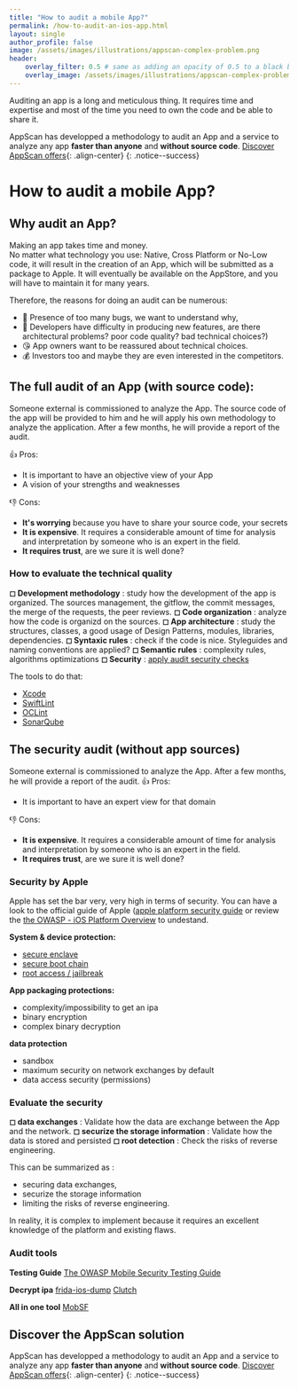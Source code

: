 ```yaml
---
title: "How to audit a mobile App?"
permalink: /how-to-audit-an-ios-app.html
layout: single
author_profile: false
image: /assets/images/illustrations/appscan-complex-problem.png
header:
    overlay_filter: 0.5 # same as adding an opacity of 0.5 to a black background
    overlay_image: /assets/images/illustrations/appscan-complex-problem.png
---
```


Auditing an app is a long and meticulous thing. It requires time and expertise and most of the time you need to own the code and be able to share it. 
  
AppScan has developped a methodology to audit an App and a service to analyze any app **faster than anyone** and **without source code**.
<a class="btn btn--success" style="margin-top:20px" href="/pricing.html">Discover AppScan offers</a>{: .align-center}
{: .notice--success}

# How to audit a mobile App?

## Why audit an App? 
Making an app takes time and money.  
No matter what technology you use: Native, Cross Platform or No-Low code, it will result in the creation of an App, which will be submitted as a package to Apple. 
It will eventually be available on the AppStore, and you will have to maintain it for many years.

Therefore, the reasons for doing an audit can be numerous: 
- 🐛 Presence of too many bugs, we want to understand why, 
- 🤯 Developers have difficulty in producing new features, are there architectural problems? poor code quality? bad technical choices?)
- 😘 App owners want to be reassured about technical choices. 
- 💰 Investors too and maybe they are even interested in the competitors.

## The full audit of an App (with source code):
Someone external is commissioned to analyze the App. 
The source code of the app will be provided to him and he will apply his own methodology to analyze the application. 
After a few months, he will provide a report of the audit. 

👍 Pros: 
- It is important to have an objective view of your App
- A vision of your strengths and weaknesses

👎 Cons:
- **It's worrying** because you have to share your source code, your secrets
- **It is expensive**. It requires a considerable amount of time for analysis and interpretation by someone who is an expert in the field.
- **It requires trust**, are we sure it is well done? 
  
### How to evaluate the technical quality
**◻ Development methodology** : study how the development of the app is organized. The sources management, the gitflow, the commit messages, the merge of the requests, the peer reviews. 
**◻ Code organization** : analyze how the code is organizd on the sources.
**◻ App architecture** : study the structures, classes, a good usage of Design Patterns, modules, libraries, dependencies.
**◻ Syntaxic rules** : check if the code is nice. Styleguides and naming conventions are applied?
**◻ Semantic rules** : complexity rules, algorithms optimizations 
**◻ Security** : [apply audit security checks](#the-security-audit)
  
The tools to do that: 
- [Xcode](https://developer.apple.com/xcode/)
- [SwiftLint](https://github.com/realm/SwiftLint)
- [OCLint](https://oclint.org)
- [SonarQube](https://www.sonarqube.org)


## The security audit (without app sources)
Someone external is commissioned to analyze the App. 
After a few months, he will provide a report of the audit. 
👍 Pros: 
- It is important to have an expert view for that domain

👎 Cons:
- **It is expensive**. It requires a considerable amount of time for analysis and interpretation by someone who is an expert in the field.
- **It requires trust**, are we sure it is well done? 
  
  
### Security by Apple  
Apple has set the bar very, very high in terms of security.
You can have a look to the official guide of Apple ([apple platform security guide](https://help.apple.com/pdf/security/en_US/apple-platform-security-guide.pdf) or review the [the OWASP - iOS Platform Overview](https://mobile-security.gitbook.io/mobile-security-testing-guide/ios-testing-guide/0x06a-platform-overview) to undestand.

**System & device protection:** 
- [secure enclave](https://support.apple.com/fr-fr/guide/security/sec59b0b31ff/web) 
- [secure boot chain](https://support.apple.com/fr-fr/guide/security/secb3000f149/web) 
- [root access / jailbreak](https://en.wikipedia.org/wiki/IOS_jailbreaking)

**App packaging protections:** 
- complexity/impossibility to get an ipa
- binary encryption 
- complex binary decryption 

**data protection**
- sandbox
- maximum security on network exchanges by default
- data access security (permissions)

### Evaluate the security
**◻ data exchanges** : Validate how the data are exchange between the App and the network. 
**◻ securize the storage information** : Validate how the data is stored and persisted
**◻ root detection** : Check the risks of reverse engineering. 

This can be summarized as :
- securing data exchanges, 
- securize the storage information
- limiting the risks of reverse engineering. 
  
In reality, it is complex to implement because it requires an excellent knowledge of the platform and existing flaws.

### Audit tools
**Testing Guide**
[The OWASP Mobile Security Testing Guide](https://mobile-security.gitbook.io/mobile-security-testing-guide/)

**Decrypt ipa**
[frida-ios-dump](https://github.com/AloneMonkey/frida-ios-dump)
[Clutch](https://github.com/KJCracks/Clutch)

**All in one tool**
[MobSF](https://github.com/MobSF/Mobile-Security-Framework-MobSF)

## Discover the AppScan solution 

AppScan has developped a methodology to audit an App and a service to analyze any app **faster than anyone** and **without source code**.
<a class="btn btn--success" style="margin-top:20px" href="/pricing.html">Discover AppScan offers</a>{: .align-center}
{: .notice--success}
